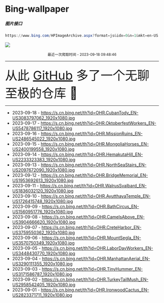 # Bing-wallpaper

##### 图片接口

```powershell
https://www.bing.com/HPImageArchive.aspx?format=js&idx=0&n=1&mkt=en-US
```

 ![](https://s.cn.bing.net/th?id=OHR.CubanTody_EN-US3083797062_1920x1080.jpg)

<p align='center' >
    <small>
        最近一次爬取时间 - 2023-09-18 09:48:46
    </small>
    <br>
    <hr>
    <font size=7>
        <small>
           从此 <a href='https://github.com/'>GitHub</a> 多了一个无聊至极的仓库  🍳
        </small>
    </font>
    <hr>
</p>


- 2023-09-18 - https://s.cn.bing.net/th?id=OHR.CubanTody_EN-US3083797062_1920x1080.jpg 
- 2023-09-17 - https://s.cn.bing.net/th?id=OHR.OktoberfestWorkers_EN-US5478786117_1920x1080.jpg 
- 2023-09-16 - https://s.cn.bing.net/th?id=OHR.MissionRuins_EN-US2486545022_1920x1080.jpg 
- 2023-09-15 - https://s.cn.bing.net/th?id=OHR.MongoliaHorses_EN-US2400199558_1920x1080.jpg 
- 2023-09-14 - https://s.cn.bing.net/th?id=OHR.HemakutaHill_EN-US2233323383_1920x1080.jpg 
- 2023-09-13 - https://s.cn.bing.net/th?id=OHR.NorthSeaStairs_EN-US2097672090_1920x1080.jpg 
- 2023-09-12 - https://s.cn.bing.net/th?id=OHR.BridgeMemorial_EN-US1953692613_1920x1080.jpg 
- 2023-09-11 - https://s.cn.bing.net/th?id=OHR.WalrusSvalbard_EN-US1836032120_1920x1080.jpg 
- 2023-09-10 - https://s.cn.bing.net/th?id=OHR.AyutthayaTemple_EN-US1726415748_1920x1080.jpg 
- 2023-09-09 - https://s.cn.bing.net/th?id=OHR.BathCircus_EN-US1560951776_1920x1080.jpg 
- 2023-09-08 - https://s.cn.bing.net/th?id=OHR.CamelsAbove_EN-US3904666620_1920x1080.jpg 
- 2023-09-07 - https://s.cn.bing.net/th?id=OHR.CreteHarbor_EN-US3759550362_1920x1080.jpg 
- 2023-09-06 - https://s.cn.bing.net/th?id=OHR.MountSegla_EN-US3570750349_1920x1080.jpg 
- 2023-09-05 - https://s.cn.bing.net/th?id=OHR.LaborDayWorkers_EN-US3448430770_1920x1080.jpg 
- 2023-09-04 - https://s.cn.bing.net/th?id=OHR.ManhattanAerial_EN-US3290111355_1920x1080.jpg 
- 2023-09-03 - https://s.cn.bing.net/th?id=OHR.TinyHummer_EN-US3171586787_1920x1080.jpg 
- 2023-09-02 - https://s.cn.bing.net/th?id=OHR.TurkeyTailMush_EN-US2958542405_1920x1080.jpg 
- 2023-09-01 - https://s.cn.bing.net/th?id=OHR.IronwoodCactus_EN-US2823371711_1920x1080.jpg 
